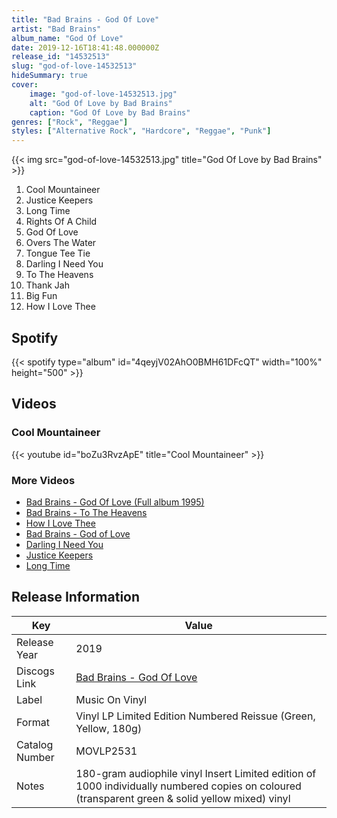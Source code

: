 ```yaml
---
title: "Bad Brains - God Of Love"
artist: "Bad Brains"
album_name: "God Of Love"
date: 2019-12-16T18:41:48.000000Z
release_id: "14532513"
slug: "god-of-love-14532513"
hideSummary: true
cover:
    image: "god-of-love-14532513.jpg"
    alt: "God Of Love by Bad Brains"
    caption: "God Of Love by Bad Brains"
genres: ["Rock", "Reggae"]
styles: ["Alternative Rock", "Hardcore", "Reggae", "Punk"]
---
```


{{< img src="god-of-love-14532513.jpg" title="God Of Love by Bad Brains" >}}

<!-- section break -->

1. Cool Mountaineer
2. Justice Keepers
3. Long Time
4. Rights Of A Child
5. God Of Love
6. Overs The Water
7. Tongue Tee Tie
8. Darling I Need You
9. To The Heavens
10. Thank Jah
11. Big Fun
12. How I Love Thee

<!-- section break -->


## Spotify
{{< spotify type="album" id="4qeyjV02AhO0BMH61DFcQT" width="100%" height="500" >}}



## Videos
### Cool Mountaineer
{{< youtube id="boZu3RvzApE" title="Cool Mountaineer" >}}<br>

### More Videos

- [Bad Brains - God Of Love (Full album 1995)](https://www.youtube.com/watch?v=qL_2Vw1iUoA)
- [Bad Brains - To The Heavens](https://www.youtube.com/watch?v=9scEyRRKRHU)
- [How I Love Thee](https://www.youtube.com/watch?v=HlUQmaEBRLE)
- [Bad Brains  -  God of Love](https://www.youtube.com/watch?v=ryLmymTTfGg)
- [Darling I Need You](https://www.youtube.com/watch?v=SadIA-zX4vk)
- [Justice Keepers](https://www.youtube.com/watch?v=isp3qJH_jlI)
- [Long Time](https://www.youtube.com/watch?v=jUVw_nD5Hws)


## Release Information
|  Key           | Value                                                |
| ---------------| ---------------------------------------------------- |
| Release Year   | 2019                                   |
| Discogs Link   | [Bad Brains - God Of Love](https://www.discogs.com/release/14532513-Bad-Brains-God-Of-Love) |
| Label          | Music On Vinyl |
| Format         | Vinyl LP Limited Edition Numbered Reissue (Green, Yellow, 180g) |
| Catalog Number | MOVLP2531 |
| Notes | 180-gram audiophile vinyl Insert Limited edition of 1000 individually numbered copies on coloured (transparent green & solid yellow mixed) vinyl |